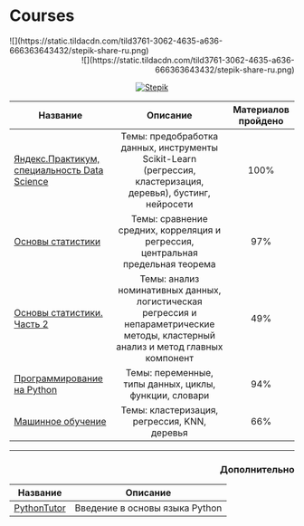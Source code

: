 # Courses

<div id="badges" align="left">
![](https://static.tildacdn.com/tild3761-3062-4635-a636-666363643432/stepik-share-ru.png)

<div id="badges" align="right">
![](https://static.tildacdn.com/tild3761-3062-4635-a636-666363643432/stepik-share-ru.png)

  
<div id="badges" align="center">

[![Stepik](https://img.shields.io/badge/website-Stepik-black)](https://stepik.org/learn) 

</div>

Название   |Описание | Материалов пройдено
-----------|:-------:|:-------------------:
[Яндекс.Практикум, специальность Data Science](https://stepik.org/cert/1592489) | Темы: предобработка данных, инструменты Scikit-Learn (регрессия, кластеризация, деревья), бустинг, нейросети | 100%
[Основы статистики](https://stepik.org/cert/369925)|Темы: сравнение средних, корреляция и регрессия, центральная предельная теорема | 97%
[Основы статистики. Часть 2](https://stepik.org/cert/380476) | Темы: анализ номинативных данных, логистическая регрессия и непараметрические методы, кластерный анализ и метод главных компонент | 49%
[Программирование на Python](https://stepik.org/cert/1214436) | Темы: переменные, типы данных, циклы, функции, словари | 94%
[Машинное обучение](https://stepik.org/cert/1592489) | Темы: кластеризация, регрессия, KNN, деревья | 66%



------------------------------
### Дополнительно
Название   |Описание |
-----------|:-------:|
[PythonTutor](https://pythontutor.ru)| Введение в основы языка Python 

